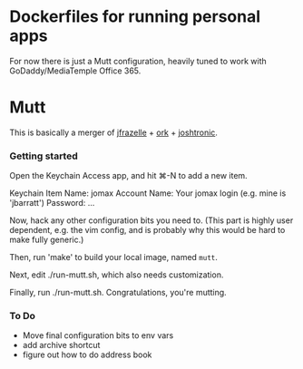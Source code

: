 # Dockerfiles for running personal apps

For now there is just a Mutt configuration, heavily tuned to work with GoDaddy/MediaTemple Office 365.

# Mutt

This is basically a merger of [jfrazelle](https://github.com/jfrazelle/dockerfiles/tree/master/mutt) + [ork](https://github.com/ork/mutt-office365) + [joshtronic](http://joshtronic.com/2014/02/17/using-keyring-access-on-the-osx-commandline/).

### Getting started

Open the Keychain Access app, and hit ⌘-N to add a new item.

Keychain Item Name: jomax
Account Name: Your jomax login (e.g. mine is 'jbarratt')
Password: ...

Now, hack any other configuration bits you need to. (This part is highly user dependent, e.g. the vim config, and is probably why this would be hard to make fully generic.)

Then, run 'make' to build your local image, named `mutt`.

Next, edit ./run-mutt.sh, which also needs customization.

Finally, run ./run-mutt.sh. Congratulations, you're mutting.

### To Do

* Move final configuration bits to env vars
* add archive shortcut
* figure out how to do address book

